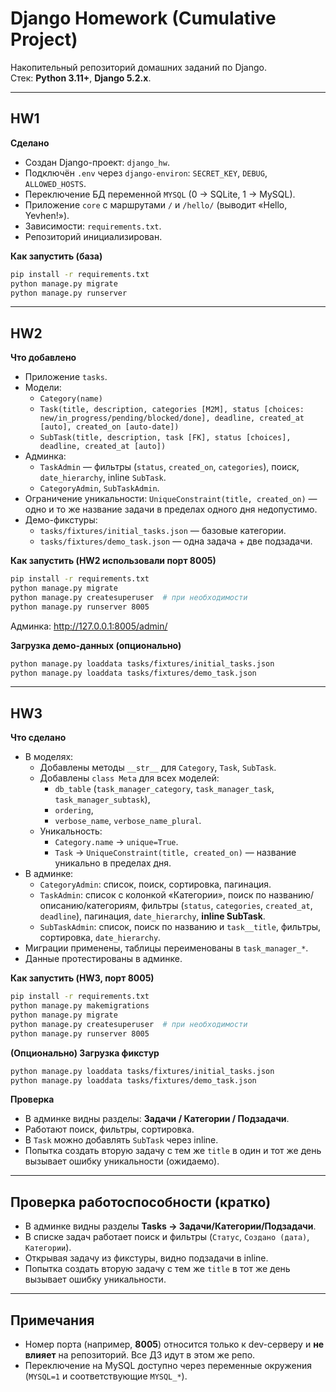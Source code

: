 # Django Homework (Cumulative Project)

Накопительный репозиторий домашних заданий по Django.  
Стек: **Python 3.11+**, **Django 5.2.x**.

---

## HW1

**Сделано**
- Создан Django-проект: `django_hw`.
- Подключён `.env` через `django-environ`: `SECRET_KEY`, `DEBUG`, `ALLOWED_HOSTS`.
- Переключение БД переменной `MYSQL` (0 → SQLite, 1 → MySQL).
- Приложение `core` с маршрутами `/` и `/hello/` (выводит «Hello, Yevhen!»).
- Зависимости: `requirements.txt`.
- Репозиторий инициализирован.

**Как запустить (база)**
~~~bash
pip install -r requirements.txt
python manage.py migrate
python manage.py runserver
~~~

---

## HW2

**Что добавлено**
- Приложение `tasks`.
- Модели:
  - `Category(name)`
  - `Task(title, description, categories [M2M], status [choices: new/in_progress/pending/blocked/done], deadline, created_at [auto], created_on [auto-date])`
  - `SubTask(title, description, task [FK], status [choices], deadline, created_at [auto])`
- Админка:
  - `TaskAdmin` — фильтры (`status`, `created_on`, `categories`), поиск, `date_hierarchy`, inline `SubTask`.
  - `CategoryAdmin`, `SubTaskAdmin`.
- Ограничение уникальности: `UniqueConstraint(title, created_on)` — одно и то же название задачи в пределах одного дня недопустимо.
- Демо-фикстуры:
  - `tasks/fixtures/initial_tasks.json` — базовые категории.
  - `tasks/fixtures/demo_task.json` — одна задача + две подзадачи.

**Как запустить (HW2 использовали порт 8005)**
~~~bash
pip install -r requirements.txt
python manage.py migrate
python manage.py createsuperuser  # при необходимости
python manage.py runserver 8005
~~~
Админка: http://127.0.0.1:8005/admin/

**Загрузка демо-данных (опционально)**
~~~bash
python manage.py loaddata tasks/fixtures/initial_tasks.json
python manage.py loaddata tasks/fixtures/demo_task.json
~~~

---

## HW3

**Что сделано**
- В моделях:
  - Добавлены методы `__str__` для `Category`, `Task`, `SubTask`.
  - Добавлены `class Meta` для всех моделей:
    - `db_table` (`task_manager_category`, `task_manager_task`, `task_manager_subtask`),
    - `ordering`,
    - `verbose_name`, `verbose_name_plural`.
  - Уникальность:
    - `Category.name` → `unique=True`.
    - `Task` → `UniqueConstraint(title, created_on)` — название уникально в пределах дня.
- В админке:
  - `CategoryAdmin`: список, поиск, сортировка, пагинация.
  - `TaskAdmin`: список с колонкой «Категории», поиск по названию/описанию/категориям, фильтры (`status`, `categories`, `created_at`, `deadline`), пагинация, `date_hierarchy`, **inline SubTask**.
  - `SubTaskAdmin`: список, поиск по названию и `task__title`, фильтры, сортировка, `date_hierarchy`.
- Миграции применены, таблицы переименованы в `task_manager_*`.
- Данные протестированы в админке.

**Как запустить (HW3, порт 8005)**
~~~bash
pip install -r requirements.txt
python manage.py makemigrations
python manage.py migrate
python manage.py createsuperuser  # при необходимости
python manage.py runserver 8005
~~~

**(Опционально) Загрузка фикстур**
~~~bash
python manage.py loaddata tasks/fixtures/initial_tasks.json
python manage.py loaddata tasks/fixtures/demo_task.json
~~~

**Проверка**
- В админке видны разделы: **Задачи / Категории / Подзадачи**.
- Работают поиск, фильтры, сортировка.
- В `Task` можно добавлять `SubTask` через inline.
- Попытка создать вторую задачу с тем же `title` в один и тот же день вызывает ошибку уникальности (ожидаемо).

---

## Проверка работоспособности (кратко)

- В админке видны разделы **Tasks → Задачи/Категории/Подзадачи**.
- В списке задач работает поиск и фильтры (`Статус`, `Создано (дата)`, `Категории`).
- Открывая задачу из фикстуры, видно подзадачи в inline.
- Попытка создать вторую задачу с тем же `title` в тот же день вызывает ошибку уникальности.

---

## Примечания

- Номер порта (например, **8005**) относится только к dev-серверу и **не влияет** на репозиторий. Все ДЗ идут в этом же репо.
- Переключение на MySQL доступно через переменные окружения (`MYSQL=1` и соответствующие `MYSQL_*`).
